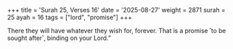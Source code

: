 +++
title = 'Surah 25, Verses 16'
date = '2025-08-27'
weight = 2871
surah = 25
ayah = 16
tags = ["lord", "promise"]
+++

There they will have whatever they wish for, forever. That is a promise ˹to be sought after˺, binding on your Lord.”